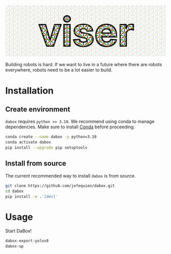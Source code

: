 ![DaBox](docs/viser_logo.svg)

Building robots is hard. If we want to live in a future where there are robots everywhere, robots need to be a lot easier to build.

# Installation

## Create environment

`dabox` requires `python >= 3.10`. We recommend using conda to manage dependencies. Make sure to install [Conda](https://docs.conda.io/miniconda.html) before proceeding.

```bash
conda create --name dabox -y python=3.10
conda activate dabox
pip install --upgrade pip setuptools
```

## Install from source

The current recommended way to install `dabox` is from source.

```bash
git clone https://github.com/jefequien/dabox.git
cd dabox
pip install -e .'[dev]'
```

# Usage

Start DaBox!
```bash
dabox-export-yolov8
dabox-up
```
